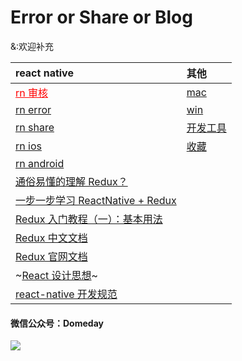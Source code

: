 # Error or Share or Blog
&:欢迎补充

|react native | 其他 |
|:---|:---|
|<a style="color:red" href="#">rn 审核</a>|[mac](./Mac)| 
|[rn error](./ReactNativeError)|[ win ](./Windows)|
|[rn share](./ReactNativeShare)|[开发工具](./DevTools)|
|[rn ios](./ReactNativeIOS)|[收藏](./Collection)|
|[rn android](./ReactNativeAndroid)||
|[通俗易懂的理解 Redux？](https://www.zhihu.com/question/41312576?sort=created)||
|[一步一步学习 ReactNative + Redux](http://www.jianshu.com/u/b46feacc4893)||
|[Redux 入门教程（一）：基本用法](http://www.ruanyifeng.com/blog/2016/09/redux_tutorial_part_one_basic_usages.html)||
|[Redux 中文文档](http://www.redux.org.cn/docs/basics/Reducers.html)||
|[Redux 官网文档](http://redux.js.org/)||
|~[React 设计思想](https://github.com/react-guide/react-basic)~||
|[react-native 开发规范](https://github.com/sunyardTime/React-Native-CodeStyle)||



#### 微信公众号：Domeday
![](https://raw.githubusercontent.com/TrustTheBoy/imagesGithub/master/WeChat/publick/WeChatCode.jpg)



